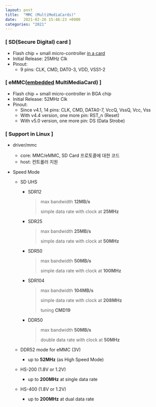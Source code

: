 ```yaml
---
layout: post
title:  "MMC (MultiMediaCards)"
date:   2021-02-26 15:46:23 +0900
categories: "2021"
---
```

### [ SD(Secure Digital) card ]

- Flash chip + small micro-controller <u>in a card</u>
- Initial Release: 25MHz Clk
- Pinout:
  - 9 pins: CLK, CMD, DAT0-3, VDD, VSS1-2

 

### [ eMMC(<u>embedded</u> MultiMediaCard) ]

- Flash chip + small micro-controller in BGA chip
- Initial Release: 52MHz Clk
- Pinout:
  - Since v4.1, 14 pins: CLK, CMD, DATA0-7, VccQ, VssQ, Vcc, Vss
  - With v4.4 version, one more pin: RST_n (Reset)
  - With v5.0 version, one more pin: DS (Data Strobe)



### [ Support in Linux ]

- driver/mmc
  - core: MMC/eMMC, SD Card 프로토콜에 대한 코드
  - host: 컨트롤러 지원

- Speed Mode
  - SD UHS
    - SDR12
      > max bandwidth **12MB/s**
      >
      > simple data rate with clock at **25MHz**
      
    - SDR25
      > max bandwidth **25MB/s**
      >
      > simple data rate with clock at **50MHz**
      
    - SDR50
      > max bandwidth **50MB/s**
      >
      > simple data rate with clock at **100MHz**
      
    - SDR104
      > max bandwidth **104MB/s**
      >
      > simple data rate with clock at **208MHz**
      >
      > tuning **CMD19**
      
    - DDR50
      > max bandwidth **50MB/s**
      >
      > double data rate with clock at **50MHz**
    
    
    
  - DDR52 mode for eMMC (3V) 
    - up to **52MHz** (as High Speed Mode)
    
  - HS-200 (1.8V or 1.2V)
    - up to **200MHz** at single data rate
    
  - HS-400 (1.8V or 1.2V)    
    - up to **200MHz** at dual data rate

